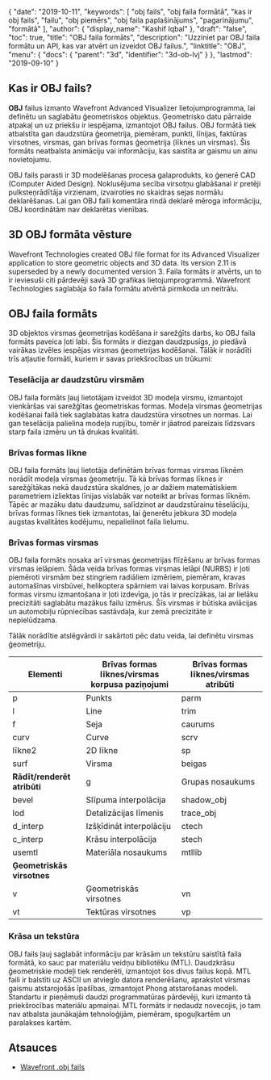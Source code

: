 {
  "date": "2019-10-11",
  "keywords": [
"obj fails",
"obj faila formātā",
"kas ir obj fails",
"failu",
"obj piemērs",
"obj faila paplašinājums",
"pagarinājumu",
"formātā"
],
  "author": {
    "display_name": "Kashif Iqbal"
},
  "draft": "false",
  "toc": true,
  "title": "OBJ faila formāts",
  "description": "Uzziniet par OBJ faila formātu un API, kas var atvērt un izveidot OBJ failus.",
  "linktitle": "OBJ",
  "menu": {
    "docs": {
      "parent": "3d",
      "identifier": "3d-ob-lvj"
}
},
  "lastmod": "2019-09-10"
}

## Kas ir OBJ fails?

**OBJ** failus izmanto Wavefront Advanced Visualizer lietojumprogramma, lai definētu un saglabātu ģeometriskos objektus. Ģeometrisko datu pārraide atpakaļ un uz priekšu ir iespējama, izmantojot OBJ failus. OBJ formātā tiek atbalstīta gan daudzstūra ģeometrija, piemēram, punkti, līnijas, faktūras virsotnes, virsmas, gan brīvas formas ģeometrija (līknes un virsmas). Šis formāts neatbalsta animāciju vai informāciju, kas saistīta ar gaismu un ainu novietojumu.

OBJ fails parasti ir 3D modelēšanas procesa galaprodukts, ko ģenerē CAD (Computer Aided Design). Noklusējuma secība virsotņu glabāšanai ir pretēji pulksteņrādītāja virzienam, izvairoties no skaidras sejas normālu deklarēšanas. Lai gan OBJ faili komentāra rindā deklarē mēroga informāciju, OBJ koordinātām nav deklarētas vienības.

## 3D OBJ formāta vēsture

Wavefront Technologies created OBJ file format for its Advanced Visualizer application to store geometric objects and 3D data. Its version 2.11 is superseded by a newly documented version 3. Faila formāts ir atvērts, un to ir ieviesuši citi pārdevēji savā 3D grafikas lietojumprogrammā. Wavefront Technologies saglabāja šo faila formātu atvērtā pirmkoda un neitrālu.

## OBJ faila formāts

3D objektos virsmas ģeometrijas kodēšana ir sarežģīts darbs, ko OBJ faila formāts paveica ļoti labi. Šis formāts ir diezgan daudzpusīgs, jo piedāvā vairākas izvēles iespējas virsmas ģeometrijas kodēšanai. Tālāk ir norādīti trīs atļautie formāti, kuriem ir savas priekšrocības un trūkumi:

### Teselācija ar daudzstūru virsmām

OBJ faila formāts ļauj lietotājam izveidot 3D modeļa virsmu, izmantojot vienkāršas vai sarežģītas ģeometriskas formas. Modeļa virsmas ģeometrijas kodēšanai failā tiek saglabātas katra daudzstūra virsotnes un normas. Lai gan teselācija palielina modeļa rupjību, tomēr ir jāatrod pareizais līdzsvars starp faila izmēru un tā drukas kvalitāti.

### Brīvas formas līkne

OBJ faila formāts ļauj lietotāja definētām brīvas formas virsmas līknēm norādīt modeļa virsmas ģeometriju. Tā kā brīvas formas līknes ir sarežģītākas nekā daudzstūra skaldnes, jo ar dažiem matemātiskiem parametriem izliektas līnijas vislabāk var noteikt ar brīvas formas līknēm. Tāpēc ar mazāku datu daudzumu, salīdzinot ar daudzstūrainu tēselāciju, brīvas formas līknes tiek izmantotas, lai ģenerētu jebkura 3D modeļa augstas kvalitātes kodējumu, nepalielinot faila lielumu.

### Brīvas formas virsmas

OBJ faila formāts nosaka arī virsmas ģeometrijas flīzēšanu ar brīvas formas virsmas ielāpiem. Šāda veida brīvas formas virsmas ielāpi (NURBS) ir ļoti piemēroti virsmām bez stingriem radiāliem izmēriem, piemēram, kravas automašīnas virsbūvei, helikoptera spārniem vai laivas korpusam. Brīvas formas virsmu izmantošana ir ļoti izdevīga, jo tās ir precīzākas, lai ar lielāku precizitāti saglabātu mazākus failu izmērus. Šīs virsmas ir būtiska aviācijas un automobiļu rūpniecības sastāvdaļa, kur zemā precizitāte ir nepielūdzama.

Tālāk norādītie atslēgvārdi ir sakārtoti pēc datu veida, lai definētu virsmas ģeometriju.


|Elementi|Brīvas formas līknes/virsmas korpusa paziņojumi|Brīvas formas līknes/virsmas atribūti
---|---|---|
|p|Punkts|parm|Parametru vērtības|deg|Grāds
|l|Line|trim|Ārējā apgriešanas cilpa|bmat|Pamata matrica
|f|Seja|caurums|Iekšējā apgriešanas cilpa|solis|Soļa izmērs
|curv|Curve|scrv|Īpaša līkne|cstype|Līknes vai virsmas veids
|līkne2|2D līkne|sp|Īpašs punkts|**Savienojamība un virsmu grupēšana**
|surf|Virsma|beigas|Beigu paziņojums|con|connect
|**Rādīt/renderēt atribūti**|g|Grupas nosaukums
|bevel|Slīpuma interpolācija|shadow_obj|Ēnu liešana|s|Izlīdzināšanas grupa
|lod|Detalizācijas līmenis|trace_obj|Ray tracing|mg|Apvienojama grupa
|d_interp|Izšķīdināt interpolāciju|ctech|Līknes tuvināšanas paņēmiens|o|Objekta nosaukums
|c_interp|Krāsu interpolācija|stech|Virsmas aproksimācijas tehnika|
|usemtl|Materiāla nosaukums|mtllib|Materiālu bibliotēka|
|**Ģeometriskās virsotnes**|
|v|Ģeometriskās virsotnes|vn|Vertex normals|
|vt|Tektūras virsotnes|vp|Parametru telpas virsotnes|

### Krāsa un tekstūra

OBJ fails ļauj saglabāt informāciju par krāsām un tekstūru saistītā faila formātā, ko sauc par materiālu veidņu bibliotēku (MTL). Daudzkrāsu ģeometriskie modeļi tiek renderēti, izmantojot šos divus failus kopā. MTL faili ir balstīti uz ASCII un atvieglo datora renderēšanu, aprakstot virsmas gaismu atstarojošās īpašības, izmantojot Phong atstarošanas modeli. Standartu ir pieņēmuši daudzi programmatūras pārdevēji, kuri izmanto tā priekšrocības materiālu apmaiņai. MTL formāts ir nedaudz novecojis, jo tam nav atbalsta jaunākajām tehnoloģijām, piemēram, spoguļkartēm un paralakses kartēm.

## Atsauces

* [Wavefront .obj fails](https://en.wikipedia.org/wiki/Wavefront_.obj_file)


